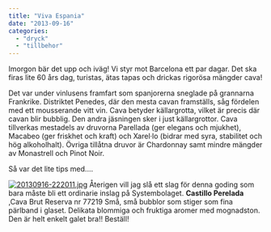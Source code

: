 ```yaml
---
title: "Viva Espania"
date: "2013-09-16"
categories: 
  - "dryck"
  - "tillbehor"
---
```


Imorgon bär det upp och iväg! Vi styr mot Barcelona ett par dagar. Det ska firas lite 60 års dag, turistas, ätas tapas och drickas rigorösa mängder cava!

Det var under vinlusens framfart som spanjorerna sneglade på grannarna Frankrike. Distriktet Penedes, där den mesta cavan framställs, såg fördelen med ett mousserande vitt vin. Cava betyder källargrotta, vilket är precis där cavan blir bubblig. Den andra jäsningen sker i just källargrottor. Cava tillverkas mestadels av druvorna Parellada (ger elegans och mjukhet), Macabeo (ger friskhet och kraft) och Xarel·lo (bidrar med syra, stabilitet och hög alkoholhalt). Övriga tillåtna druvor är Chardonnay samt mindre mängder av Monastrell och Pinot Noir.

Så var det lite tips med....  
  
[![20130916-222011.jpg](/static/img/20130916-222011.jpg)](http://import.local/wp-content/uploads/2013/09/20130916-222011.jpg) Återigen vill jag slå ett slag för denna goding som bara måste bli ett ordinarie inslag på Systembolaget. **Castillo Perelada** ,Cava Brut Reserva nr 77219 Små, små bubblor som stiger som fina pärlband i glaset. Delikata blommiga och fruktiga aromer med mognadston. Den är helt enkelt galet bra!! Beställ!
